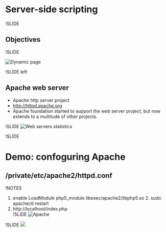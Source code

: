 # Server-side scripting

!SLIDE

## Objectives

!SLIDE

![Dynamic page](images/Scheme_dynamic_page_en.svg)

!SLIDE left
## Apache web server

* Apache http server project
* http://httpd.apache.org
* Apache foundation started to support the web server project, but now extends to a multitude of other projects.

!SLIDE
![Web servers statistics](images/ws-apache.png)

!SLIDE
# Demo: confoguring Apache
## /private/etc/apache2/httpd.conf

!NOTES
1. enable LoadModule php5_module libexec/apache2/libphp5.so          2. sudo apachectl restart
3. http://localhost/index.php                                                                                                             
!SLIDE
![Apache](images/apache.png)

!SLIDE
![](images/webProg/php1.png)